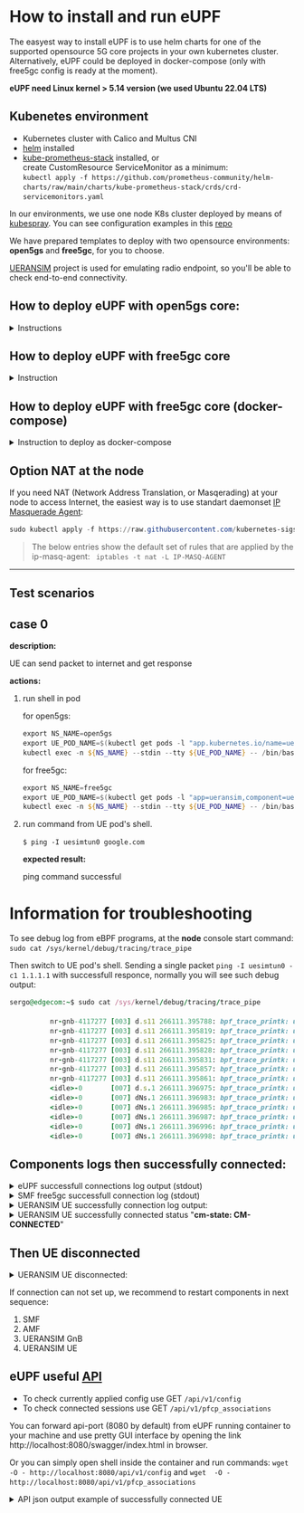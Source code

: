 # How to install and run eUPF
The easyest way to install eUPF is to use helm charts for one of the supported opensource 5G core projects in your own kubernetes cluster.
Alternatively, eUPF could be deployed in docker-compose (only with free5gc config is ready at the moment).

**eUPF need Linux kernel > 5.14 version (we used Ubuntu 22.04 LTS)**

## Kubenetes environment

- Kubernetes cluster with Calico and Multus CNI
- [helm](https://helm.sh/docs/intro/install/) installed
- [kube-prometheus-stack](https://github.com/prometheus-community/helm-charts/tree/main/charts/kube-prometheus-stack) installed, or <br>
  create CustomResource ServiceMonitor as a minimum: <br>
  ```kubectl apply -f https://github.com/prometheus-community/helm-charts/raw/main/charts/kube-prometheus-stack/crds/crd-servicemonitors.yaml```
<!-- - deployed 5g core (open5gs or free5gc) -->

In our environments, we use one node K8s cluster deployed by means of [kubespray](https://github.com/kubernetes-sigs/kubespray). You can see configuration examples in this [repo](https://github.com/edgecomllc/ansible)

We have prepared templates to deploy with two opensource environments: **open5gs** and **free5gc**, for you to choose.

[UERANSIM](https://github.com/aligungr/UERANSIM) project is used for emulating radio endpoint, so you'll be able to check end-to-end connectivity.

## How to deploy eUPF with open5gs core:
<details><summary>Instructions</summary>
<p>

### To deploy:

0. [install helm](https://helm.sh/docs/intro/install/) if it's not
0. add openverso helm repo

   ```
   helm repo add openverso https://gradiant.github.io/openverso-charts/
   helm repo update
   ```

0. install the eUPF chart

   - Option 1, fast pure routing to nodes's network:

      📝 Here we use subnet `10.100.111.0/24` for `n6` ptp type interface as a door to the outer world for our eUPF. And `10.45.0.0/16` addresses for subscribers at UE. So make sure that both IP subnets is not occupied on your node host.

      ```powershell
      helm upgrade --install \
         edgecomllc-eupf .deploy/helm/eupf \
         --values docs/examples/open5gs/eupf-host-nat.yaml \
         -n open5gs \
         --wait --timeout 100s --create-namespace
      ```
      eUPF pod outbound connection is pure routed at the node. There is no address translation inside pod, so we avoid such lack of throughtput.

      If you need Network Address Translation (NAT) function for subscriber's egress traffic, see the chapter [about NAT](#option-nat-at-the-node) below.

   - Option 2, with an additional pod that handles the NAT function:

      📝 Here we use separate container for NAT:

      ```
      kubectl apply -f docs/examples/open5gs/nat.yaml
      ```

      ```powershell
      helm upgrade --install \
         eupf .deploy/helm/eupf \
         --values docs/examples/open5gs/eupf-container-nat.yaml \
         -n open5gs \
         --wait --timeout 100s --create-namespace
      ```

   - Option 3, BGP connection with calico CNI:

      * configure calico backend

      change `calico_backend` parameter to `bird` in configmap with name `calico-config` and then restart all pods with name `calico-node-*`

      * configure Calico BGP

      ```bash
      kubectl apply -f docs/examples/open5gs/calico-bgp.yaml
      ```

      * configure Calico IP Pool for UE devices

      ```bash
      kubectl apply -f docs/examples/open5gs/calico-pools.yaml
      ```

      ```bash
      helm upgrade --install \
         eupf .deploy/helm/eupf \
         --values docs/examples/open5gs/eupf-bgp.yaml \
         -n open5gs \
         --wait --timeout 100s --create-namespace
      ```

1. install open5gs chart

   ```powershell
   helm upgrade --install \
      open5gs openverso/open5gs \
      --values docs/examples/open5gs/open5gs.yaml \
      -n open5gs \
      --version 2.0.9 \
      --wait --timeout 100s --create-namespace
   ```

2. install ueransim chart

   ```powershell
   helm upgrade --install \
      ueransim openverso/ueransim-gnb \
      --values docs/examples/open5gs/ueransim-gnb.yaml \
      -n open5gs \
      --version 0.2.5 \
      --wait --timeout 100s --create-namespace
   ```

### To undeploy everything:

```
helm  uninstall open5gs ueransim edgecomllc-eupf -n open5gs
kubectl delete -f docs/examples/open5gs/nat.yaml
```
### Notes
📝 Pod's interconnection. openverso-charts uses default interfaces of your kubernetes cluster. It is Calico CNI interfaces in our environment, type ipvlan. And it uses k8s services names to resolve endpoints.


For more details refer to openverso-charts [Open5gs and UERANSIM](https://gradiant.github.io/openverso-charts/open5gs-ueransim-gnb.html)

### Option add second network slice
This will install eUPF2, SMF2 and UE2 with slice `sd: 112233`. UEs subnet is `10.46.0.1/16`
```powershell
helm upgrade --install \
   eupf2 .deploy/helm/universal-chart \
   --values docs/examples/open5gs/eupf2-rout-static.yml \
   -n open5gs \
   --wait --timeout 100s 

helm upgrade --install \
   smf2 openverso/open5gs-smf \
   --values docs/examples/open5gs/smf2slice-open5gs.yaml \
   -n open5gs \
   --version 2.0.10 \
   --wait --timeout 100s 

helm upgrade --install -n open5gs ueransim-ues2 openverso/ueransim-ues \
   --values docs/examples/open5gs/ueransim-ue2.yaml \
   --wait --timeout 100s 
```
To undeploy second slice:
`helm  uninstall smf2 ueransim-ues2 eupf2 -n open5gs`

</p>
</details>

## How to deploy eUPF with free5gc core
<details><summary>Instruction</summary>
<p>

<!-- --this module is not needed for our eUPF --
### Prepare nodes

You should compile and install gtp5g kernel module on every worker node:

```powershell
apt-get update; apt-get install git build-essential -y; \
cd /tmp; \
git clone --depth 1 --branch v0.7.3 https://github.com/free5gc/gtp5g.git; \
cd gtp5g/; \
make && make install
```

check that the module is loaded:

`lsmod | grep ^gtp5g`
-->
### Deploy in Kubernetes cluster

Deployment configuration is derived from towards5gs-helm project [Setup free5gc](https://github.com/Orange-OpenSource/towards5gs-helm/blob/main/docs/demo/Setup-free5gc-on-multiple-clusters-and-test-with-UERANSIM.md)
![Architecture](pictures/Setup-free5gc-on-multiple-clusters-and-test-with-UERANSIM-Architecture.png)


0. [install helm](https://helm.sh/docs/intro/install/) if it's not
0. add towards5gs helm repo

	```powershell
	helm repo add towards5gs https://raw.githubusercontent.com/Orange-OpenSource/towards5gs-helm/main/repo/
	helm repo update
	```

0. install eUPF chart

   - Option 1, fast pure routing to nodes's network:

	```powershell
	helm upgrade --install \
		edgecomllc-eupf .deploy/helm/eupf \
		--values docs/examples/free5gc/eupf-host-nat.yaml \
		-n free5gc \
		--wait --timeout 100s --create-namespace
	```

     📝 Here we use subnet `10.100.100.0/24` for `n6` ptp type interface as a door to the outer world for our eUPF. And `10.1.0.0/16` addresses for subscribers at UE. So make sure that both IP subnets is not occupied on your node host.

     eUPF pod outbound connection is pure routed at the node. There is no address translation inside pod, so we avoid such lack of throughtput.

      If you need Network Address Translation (NAT) function for subscriber's egress traffic, see the chapter [about NAT](#option-nat-at-the-node) below.

   - Option 2, with an additional pod that handles the NAT function:

      📝 Here we use separate container for NAT:

   ```
   kubectl apply -f docs/examples/free5gc/nat.yaml
   ```

	```powershell
	helm upgrade --install \
		edgecomllc-eupf .deploy/helm/eupf \
		--values docs/examples/free5gc/eupf-container-nat.yaml \
		-n free5gc \
		--wait --timeout 100s --create-namespace
	```

1. install free5gc chart

	```powershell
	helm upgrade --install \
		free5gc towards5gs/free5gc \
		--values docs/examples/free5gc/free5gc-single.yaml \
		-n free5gc \
		--version 1.1.6 \
		--wait --timeout 100s --create-namespace
	```

2. create subscriber in free5gc via WebUI

   redirect port from webui pod to localhost

   ```powershell
   kubectl port-forward service/webui-service 5000:5000 -n free5gc
   ```

   open http://127.0.0.1:5000 in your browser (for auth use user "admin" with password "free5gc"), go to menu "subscribers", click "new subscriber", leave all values as is, press "submit"

   close port forward with `Ctrl + C`

3. install ueransim chart

	```powershell
	helm upgrade --install \
		ueransim towards5gs/ueransim \
		--values docs/examples/free5gc/ueransim.yaml \
		-n free5gc \
		--version 2.0.17 \
		--wait --timeout 100s --create-namespace
	```

### To undeploy everything

```
helm uninstall free5gc ueransim edgecomllc-eupf -n free5gc
```
📝 Pod's interconnection. towards5gs-helm uses separate subnets with ipvlan type interfaces with internal addressing.
The only added is ptp type interface `n6` as a door to the outer world for our eUPF.

### Option add second network slice
1. This will install eUPF2 with slice `sd: 112233`. UEs subnet is `10.2.0.0/16`
    ```powershell
    helm upgrade --install \
      eupf2 .deploy/helm/universal-chart \
      --values docs/examples/free5gc/eupf2-rout-static.yaml \
      -n free5gc \
      --wait --timeout 100s 
    ```
1. Create subscriber in free5gc via WebUI: go to menu "subscribers", click "new subscriber", leave all values as is, except SUPI (IMSI)* : `208930000000004` & SD* : `112233`, press "submit".

1. Open UE's console and put
`nr-ue -c ue.yaml -n 1 -i 208930000000004 &` <br>
New `uesimtun1` interface will appear with IP address from 10.2.0.0

To undeploy second eUPF:
`helm  uninstall eupf2 -n free5gc`

</p>
</details>
</p>

## How to deploy eUPF with free5gc core (docker-compose)

<details><summary>Instruction to deploy as docker-compose</summary>
<p>

### Deploy as docker-compose
Prerequisites

As metioned in free5gc::docker-compose repo:
- Prepared [GTP5G kernel module](https://github.com/free5gc/gtp5g): needed to run the UPF
- [Docker Engine](https://docs.docker.com/engine/install): needed to run the Free5GC containers
- [Docker Compose v2](https://docs.docker.com/compose/install): needed to bootstrap the free5GC stack

Actually we use vanilla free5gc::docker-compose with some overrides(see docker-compose.override.yml):
- free5gc-upf service is disabled
- edgecom-upf service is added
- edgecom-nat service is added
- grafana & prometheus services are added

So you can clone free5gc docker-compose and test free5gc upf, then add edgecom override files and feel the differences.

0. pull repository: `git clone https://github.com/edgecomllc/free5gc-compose.git`
0. Run containers based on docker hub images:
   ```bash
   cd free5gc-compose
   docker compose pull
   docker compose up -d
   ```
### To undeploy everything
   ```
   docker compose rm
   ```
</p>
</details>


## Option NAT at the node

If you need NAT (Network Address Translation, or Masqerading) at your node to access Internet, the easiest way is to use standart daemonset [IP Masquerade Agent](https://kubernetes.io/docs/tasks/administer-cluster/ip-masq-agent/):
```powershell
sudo kubectl apply -f https://raw.githubusercontent.com/kubernetes-sigs/ip-masq-agent/master/ip-masq-agent.yaml
```
   > The below entries show the default set of rules that are applied by the ip-masq-agent:
    ` iptables -t nat -L IP-MASQ-AGENT`

---

## Test scenarios

## case 0

<b>description:</b>

UE can send packet to internet and get response

<b>actions:</b>

1. run shell in pod

   for open5gs:
   ```powershell
   export NS_NAME=open5gs
   export UE_POD_NAME=$(kubectl get pods -l "app.kubernetes.io/name=ueransim-gnb,app.kubernetes.io/component=ues" --output=jsonpath="{.items..metadata.name}" -n ${NS_NAME})
   kubectl exec -n ${NS_NAME} --stdin --tty ${UE_POD_NAME} -- /bin/bash
   ```

   for free5gc:

   ```powershell
   export NS_NAME=free5gc
   export UE_POD_NAME=$(kubectl get pods -l "app=ueransim,component=ue" --output=jsonpath="{.items..metadata.name}" -n ${NS_NAME})
   kubectl exec -n ${NS_NAME} --stdin --tty ${UE_POD_NAME} -- /bin/bash
   ```

1. run command from UE pod's shell.

   `$ ping -I uesimtun0 google.com`


   <b>expected result:</b>

   ping command successful

# Information for troubleshooting

To see debug log from eBPF programs, at the **node** console start command:
`sudo cat /sys/kernel/debug/tracing/trace_pipe`

Then switch to UE pod's shell. Sending a single packet `ping -I uesimtun0 -c1 1.1.1.1` with successfull responce, normally you will see such debug output:
```ruby
sergo@edgecom:~$ sudo cat /sys/kernel/debug/tracing/trace_pipe

          nr-gnb-4117277 [003] d.s11 266111.395788: bpf_trace_printk: upf: gtp-u received
          nr-gnb-4117277 [003] d.s11 266111.395819: bpf_trace_printk: upf: gtp pdu [ 10.100.50.236 -> 10.100.50.233 ]
          nr-gnb-4117277 [003] d.s11 266111.395825: bpf_trace_printk: upf: uplink session for teid:1 far:1 headrm:0
          nr-gnb-4117277 [003] d.s11 266111.395828: bpf_trace_printk: upf: far:1 action:2 outer_header_creation:0
          nr-gnb-4117277 [003] d.s11 266111.395831: bpf_trace_printk: upf: qer:1 gate_status:0 mbr:200000000
          nr-gnb-4117277 [003] d.s11 266111.395857: bpf_trace_printk: upf: bpf_fib_lookup 10.1.0.1 -> 1.1.1.1: nexthop: 10.100.100.1
          nr-gnb-4117277 [003] d.s11 266111.395861: bpf_trace_printk: upf: bpf_redirect: if=6 18446669071770913972 -> 18446669071770913978
          <idle>-0       [007] d.s.1 266111.396975: bpf_trace_printk: upf: downlink session for ip:10.1.0.1  far:2 action:2
          <idle>-0       [007] dNs.1 266111.396983: bpf_trace_printk: upf: qer:0 gate_status:0 mbr:0
          <idle>-0       [007] dNs.1 266111.396985: bpf_trace_printk: upf: use mapping 10.1.0.1 -> TEID:1
          <idle>-0       [007] dNs.1 266111.396987: bpf_trace_printk: upf: send gtp pdu 10.100.50.233 -> 10.100.50.236
          <idle>-0       [007] dNs.1 266111.396996: bpf_trace_printk: upf: bpf_fib_lookup 10.100.50.233 -> 10.100.50.236: nexthop: 10.100.50.236
          <idle>-0       [007] dNs.1 266111.396998: bpf_trace_printk: upf: bpf_redirect: if=4 18446669071771765924 -> 18446669071771765930
```

## Components logs then successfully connected:
<details><summary>eUPF successfull connections log output (stdout)</summary>
<p>

```ruby
2023/04/17 16:09:39 map[api_address::8080 interface_name:n3 metrics_address::9090 pfcp_address::8805 pfcp_node_id:10.100.50.241 xdp_attach_mode:generic]
2023/04/17 16:09:39 {n3 generic :8080 :8805 10.100.50.241 :9090}
2023/04/17 16:09:40 Attached XDP program to iface "n3" (index 4)
2023/04/17 16:09:40 Press Ctrl-C to exit and remove the program
2023/04/17 16:09:40 Start PFCP connection: :8805
[GIN-debug] [WARNING] Creating an Engine instance with the Logger and Recovery middleware already attached.

[GIN-debug] [WARNING] Running in "debug" mode. Switch to "release" mode in production.
 - using env:    export GIN_MODE=release
 - using code:    gin.SetMode(gin.ReleaseMode)

[GIN-debug] GET    /upf_pipeline             --> main.CreateApiServer.func1 (3 handlers)
[GIN-debug] GET    /qer_map                  --> main.CreateApiServer.func2 (3 handlers)
[GIN-debug] GET    /pfcp_associations        --> main.CreateApiServer.func3 (3 handlers)
[GIN-debug] GET    /config                   --> main.CreateApiServer.func4 (3 handlers)
[GIN-debug] GET    /xdp_stats                --> main.CreateApiServer.func5 (3 handlers)
[GIN-debug] [WARNING] You trusted all proxies, this is NOT safe. We recommend you to set a value.
Please check https://pkg.go.dev/github.com/gin-gonic/gin#readme-don-t-trust-all-proxies for details.
[GIN-debug] Listening and serving HTTP on :8080
2023/04/17 16:11:13 Received 30 bytes from 10.100.50.244:8805
2023/04/17 16:11:13 Handling PFCP message from 10.100.50.244:8805
2023/04/17 16:11:13 Got Association Setup Request from: 10.100.50.244:8805.
2023/04/17 16:11:13
Association Setup Request:
  Node ID: 10.100.50.244
  Recovery Time: 2023-04-17 16:11:13 +0000 UTC
2023/04/17 16:11:13 Saving new association: {ID:10.100.50.244 Addr:10.100.50.244:8805 NextSessionID:1 Sessions:map[]}
2023/04/17 16:11:50 Received 287 bytes from 10.100.50.244:8805
2023/04/17 16:11:50 Handling PFCP message from 10.100.50.244:8805
2023/04/17 16:11:50 Got Session Establishment Request from: 10.100.50.244:8805.
2023/04/17 16:11:50
Session Establishment Request:
  CreatePDR ID: 1
    Outer Header Removal: 0
    FAR ID: 1
    Source Interface: 0
    TEID: 1
    Ipv4: 10.100.50.233
    Ipv6: <nil>
  CreatePDR ID: 2
    FAR ID: 2
    Source Interface: 2
    UE IPv4 Address: 10.1.0.1
  CreateFAR ID: 1
    Apply Action: [2]
    Forwarding Parameters:
      Network Instance: internet
  CreateFAR ID: 2
    Apply Action: [2]
    Forwarding Parameters:
  CreateQER ID: 1
    Gate Status DL: 0
    Gate Status UL: 0
    Max Bitrate DL: 100000
    Max Bitrate UL: 200000
    QFI: 9

2023/04/17 16:11:50
Session Establishment Request:
  CreatePDR ID: 1
    Outer Header Removal: 0
    FAR ID: 1
    Source Interface: 0
    TEID: 1
    Ipv4: 10.100.50.233
    Ipv6: <nil>
  CreatePDR ID: 2
    FAR ID: 2
    Source Interface: 2
    UE IPv4 Address: 10.1.0.1
  CreateFAR ID: 1
    Apply Action: [2]
    Forwarding Parameters:
      Network Instance: internet
  CreateFAR ID: 2
    Apply Action: [2]
    Forwarding Parameters:
  CreateQER ID: 1
    Gate Status DL: 0
    Gate Status UL: 0
    Max Bitrate DL: 100000
    Max Bitrate UL: 200000
    QFI: 9
2023/04/17 16:11:50 WARN: No OuterHeaderCreation
2023/04/17 16:11:50 Saving FAR info to session: 1, {Action:2 OuterHeaderCreation:0 Teid:0 RemoteIP:0 LocalIP:0}
2023/04/17 16:11:50 EBPF: Put FAR: i=1, farInfo={Action:2 OuterHeaderCreation:0 Teid:0 RemoteIP:0 LocalIP:0}
2023/04/17 16:11:50 Saving FAR info to session: 2, {Action:2 OuterHeaderCreation:0 Teid:0 RemoteIP:0 LocalIP:0}
2023/04/17 16:11:50 EBPF: Put FAR: i=2, farInfo={Action:2 OuterHeaderCreation:0 Teid:0 RemoteIP:0 LocalIP:0}
2023/04/17 16:11:50 Saving uplink PDR info to session: 1, {PdrInfo:{OuterHeaderRemoval:0 FarId:1} Teid:1 Ipv4:<nil>}
2023/04/17 16:11:50 EBPF: Put PDR Uplink: teid=1, pdrInfo={OuterHeaderRemoval:0 FarId:1}
2023/04/17 16:11:50 Saving downlink PDR info to session: 2, {PdrInfo:{OuterHeaderRemoval:0 FarId:2} Teid:0 Ipv4:10.1.0.1}
2023/04/17 16:11:50 EBPF: Put PDR Downlink: ipv4=10.1.0.1, pdrInfo={OuterHeaderRemoval:0 FarId:2}
2023/04/17 16:11:50 Saving QER info to session: 1, {GateStatusUL:0 GateStatusDL:0 Qfi:9 MaxBitrateUL:200000 MaxBitrateDL:100000}
2023/04/17 16:11:50 Creating QER ID: 1, QER Info: {GateStatusUL:0 GateStatusDL:0 Qfi:9 MaxBitrateUL:200000 MaxBitrateDL:100000}
2023/04/17 16:11:50 EBPF: Put QER: i=1, qerInfo={GateStatusUL:0 GateStatusDL:0 Qfi:9 MaxBitrateUL:200000 MaxBitrateDL:100000}
2023/04/17 16:11:50 Received 148 bytes from 10.100.50.244:8805
2023/04/17 16:11:50 Handling PFCP message from 10.100.50.244:8805
2023/04/17 16:11:50 Got Session Modification Request from: 10.100.50.244:8805.
2023/04/17 16:11:50 Finding association for 10.100.50.244:8805
2023/04/17 16:11:50 Finding session 2
2023/04/17 16:11:50
Session Modification Request:
  UpdatePDR ID: 2
    FAR ID: 2
    Source Interface: 2
    UE IPv4 Address: 10.1.0.1
  UpdateFAR ID: 2
    Apply Action: [2]
    Forwarding Parameters:
2023/04/17 16:11:50 Updating FAR info: 2, {Action:2 OuterHeaderCreation:1 Teid:2 RemoteIP:3962725386 LocalIP:0}
2023/04/17 16:11:50 EBPF: Update FAR: i=2, farInfo={Action:2 OuterHeaderCreation:1 Teid:2 RemoteIP:3962725386 LocalIP:0}
2023/04/17 16:11:50 Updating downlink PDR: 2, {PdrInfo:{OuterHeaderRemoval:0 FarId:2} Teid:0 Ipv4:10.1.0.1}
2023/04/17 16:11:50 EBPF: Update PDR Downlink: ipv4=10.1.0.1, pdrInfo={OuterHeaderRemoval:0 FarId:2}
Stream closed EOF for free5gc/edgecomllc-eupf-universal-chart-d4b54d4b7-t2hr6 (app)
```

</p>
</details>

<details><summary>SMF free5gc successfull connection log (stdout)</summary>
<p>

```ruby
2023-04-17T16:11:13Z [INFO][SMF][CFG] SMF config version [1.0.2]
2023-04-17T16:11:13Z [INFO][SMF][CFG] UE-Routing config version [1.0.1]
2023-04-17T16:11:13Z [INFO][SMF][Init] SMF Log level is set to [info] level
2023-04-17T16:11:13Z [INFO][LIB][NAS] set log level : info
2023-04-17T16:11:13Z [INFO][LIB][NAS] set report call : false
2023-04-17T16:11:13Z [INFO][LIB][NGAP] set log level : info
2023-04-17T16:11:13Z [INFO][LIB][NGAP] set report call : false
2023-04-17T16:11:13Z [INFO][LIB][Aper] set log level : info
2023-04-17T16:11:13Z [INFO][LIB][Aper] set report call : false
2023-04-17T16:11:13Z [INFO][LIB][PFCP] set log level : info
2023-04-17T16:11:13Z [INFO][LIB][PFCP] set report call : false
2023-04-17T16:11:13Z [INFO][SMF][App] smf
2023-04-17T16:11:13Z [INFO][SMF][App] SMF version:
    free5GC version: v3.2.1
    build time:      2023-03-13T18:13:22Z
    commit hash:     de70bf6c
    commit time:     2022-06-28T04:52:40Z
    go version:      go1.14.4 linux/amd64
2023-04-17T16:11:13Z [INFO][SMF][CTX] smfconfig Info: Version[1.0.2] Description[SMF initial local configuration]
2023-04-17T16:11:13Z [INFO][SMF][CTX] Endpoints: [10.100.50.233]
2023-04-17T16:11:13Z [INFO][SMF][Init] Server started
2023-04-17T16:11:13Z [INFO][SMF][Init] SMF Registration to NRF {4892acc3-b6b3-418f-b791-f2b300277fe9 SMF REGISTERED 0 0xc00024f480 0xc00024f4c0 [] []   [free5gc-free5gc-smf-service] [] <nil> [] [] <nil> 0 0 0 area1 <nil> <nil> <nil> <nil> 0xc00002ee40 <nil> <nil> <nil> <nil> <nil> map[] <nil> false 0xc00024f300 false false []}
2023-04-17T16:11:13Z [INFO][SMF][PFCP] Listen on 10.100.50.244:8805
2023-04-17T16:11:13Z [INFO][SMF][App] Sending PFCP Association Request to UPF[10.100.50.241]
2023-04-17T16:11:13Z [INFO][LIB][PFCP] Remove Request Transaction [1]
2023-04-17T16:11:13Z [INFO][SMF][App] Received PFCP Association Setup Accepted Response from UPF[10.100.50.241]
2023-04-17T16:11:50Z [INFO][SMF][PduSess] Receive Create SM Context Request
2023-04-17T16:11:50Z [INFO][SMF][PduSess] In HandlePDUSessionSMContextCreate
2023-04-17T16:11:50Z [INFO][SMF][PduSess] Send NF Discovery Serving UDM Successfully
2023-04-17T16:11:50Z [INFO][SMF][CTX] Allocated UE IP address: 10.1.0.1
2023-04-17T16:11:50Z [INFO][SMF][CTX] Selected UPF: UPF
2023-04-17T16:11:50Z [INFO][SMF][PduSess] UE[imsi-208930000000003] PDUSessionID[1] IP[10.1.0.1]
2023-04-17T16:11:50Z [INFO][SMF][GSM] In HandlePDUSessionEstablishmentRequest
2023-04-17T16:11:50Z [INFO][NAS][Convert] ProtocolOrContainerList:  [0xc0004aaa80 0xc0004aaac0]
2023-04-17T16:11:50Z [INFO][SMF][GSM] Protocol Configuration Options
2023-04-17T16:11:50Z [INFO][SMF][GSM] &{[0xc0004aaa80 0xc0004aaac0]}
2023-04-17T16:11:50Z [INFO][SMF][GSM] Didn't Implement container type IPAddressAllocationViaNASSignallingUL
2023-04-17T16:11:50Z [INFO][SMF][PduSess] PCF Selection for SMContext SUPI[imsi-208930000000003] PDUSessionID[1]
2023-04-17T16:11:50Z [INFO][SMF][PduSess] SUPI[imsi-208930000000003] has no pre-config route
2023-04-17T16:11:50Z [INFO][SMF][Consumer] SendNFDiscoveryServingAMF ok
2023-04-17T16:11:50Z [INFO][SMF][PduSess] Sending PFCP Session Establishment Request
2023-04-17T16:11:50Z [INFO][SMF][GIN] | 201 |   10.233.78.130 | POST    | /nsmf-pdusession/v1/sm-contexts |
2023-04-17T16:11:50Z [INFO][LIB][PFCP] Remove Request Transaction [2]
2023-04-17T16:11:50Z [INFO][SMF][PduSess] Received PFCP Session Establishment Accepted Response
2023-04-17T16:11:50Z [INFO][SMF][PduSess] Receive Update SM Context Request
2023-04-17T16:11:50Z [INFO][SMF][PduSess] In HandlePDUSessionSMContextUpdate
2023-04-17T16:11:50Z [INFO][SMF][PduSess] Sending PFCP Session Modification Request to AN UPF
2023-04-17T16:11:50Z [INFO][LIB][PFCP] Remove Request Transaction [3]
2023-04-17T16:11:50Z [INFO][SMF][PduSess] Received PFCP Session Modification Accepted Response from AN UPF
2023-04-17T16:11:50Z [INFO][SMF][GIN] | 200 |   10.233.78.130 | POST    | /nsmf-pdusession/v1/sm-contexts/urn:uuid:6dffeab5-0861-490d-8cb0-f5528e8e21a9/modify |
```

</p>
</details>

<details><summary>UERANSIM UE successfully connection log output:</summary>
<p>

```ruby
UERANSIM v3.2.6
[2023-04-25 14:36:41.461] [nas] [info] UE switches to state [MM-DEREGISTERED/PLMN-SEARCH]
[2023-04-25 14:36:41.462] [rrc] [warning] Acceptable cell selection failed, no cell is in coverage
[2023-04-25 14:36:41.462] [rrc] [error] Cell selection failure, no suitable or acceptable cell found
[2023-04-25 14:36:42.464] [rrc] [debug] New signal detected for cell[1], total [1] cells in coverage
[2023-04-25 14:36:43.663] [nas] [error] PLMN selection failure, no cells in coverage
[2023-04-25 14:36:45.865] [nas] [error] PLMN selection failure, no cells in coverage
[2023-04-25 14:36:46.966] [nas] [info] UE switches to state [MM-DEREGISTERED/NO-CELL-AVAILABLE]
[2023-04-25 14:36:47.939] [nas] [info] Selected plmn[208/93]
[2023-04-25 14:36:47.939] [rrc] [info] Selected cell plmn[208/93] tac[1] category[SUITABLE]
[2023-04-25 14:36:47.940] [nas] [info] UE switches to state [MM-DEREGISTERED/PS]
[2023-04-25 14:36:47.940] [nas] [info] UE switches to state [MM-DEREGISTERED/NORMAL-SERVICE]
[2023-04-25 14:36:47.940] [nas] [debug] Initial registration required due to [MM-DEREG-NORMAL-SERVICE]
[2023-04-25 14:36:47.940] [nas] [debug] UAC access attempt is allowed for identity[0], category[MO_sig]
[2023-04-25 14:36:47.940] [nas] [debug] Sending Initial Registration
[2023-04-25 14:36:47.940] [nas] [info] UE switches to state [MM-REGISTER-INITIATED]
[2023-04-25 14:36:47.940] [rrc] [debug] Sending RRC Setup Request
[2023-04-25 14:36:47.941] [rrc] [info] RRC connection established
[2023-04-25 14:36:47.941] [rrc] [info] UE switches to state [RRC-CONNECTED]
[2023-04-25 14:36:47.941] [nas] [info] UE switches to state [CM-CONNECTED]
[2023-04-25 14:36:47.993] [nas] [debug] Authentication Request received
[2023-04-25 14:36:47.994] [nas] [debug] Sending Authentication Failure due to SQN out of range
[2023-04-25 14:36:48.020] [nas] [debug] Authentication Request received
[2023-04-25 14:36:48.048] [nas] [debug] Security Mode Command received
[2023-04-25 14:36:48.048] [nas] [debug] Selected integrity[2] ciphering[0]
[2023-04-25 14:36:48.137] [nas] [debug] Registration accept received
[2023-04-25 14:36:48.137] [nas] [info] UE switches to state [MM-REGISTERED/NORMAL-SERVICE]
[2023-04-25 14:36:48.137] [nas] [debug] Sending Registration Complete
[2023-04-25 14:36:48.137] [nas] [info] Initial Registration is successful
[2023-04-25 14:36:48.137] [nas] [debug] Sending PDU Session Establishment Request
[2023-04-25 14:36:48.137] [nas] [debug] UAC access attempt is allowed for identity[0], category[MO_sig]
[2023-04-25 14:36:48.447] [nas] [debug] PDU Session Establishment Accept received
[2023-04-25 14:36:48.447] [nas] [info] PDU Session establishment is successful PSI[1]
[2023-04-25 14:36:48.478] [app] [info] Connection setup for PDU session[1] is successful, TUN interface[uesimtun0, 10.1.0.1] is up.
Stream closed EOF for free5gc/ueransim-ue-7f76db59c9-c4ltw (ue)
```

</p>
</details>

<details><summary>UERANSIM UE successfully connected status "<strong>cm-state: CM-CONNECTED</strong>"</summary>
<p>

Open UE pod's shell. `kubectl exec -n ${NS_NAME} --stdin --tty ${UE_POD_NAME} -- /bin/bash`

- Command for open5gs openverso: `nr-cli imsi-999700000000001 -e status`

- Command for free5gc towards5gs: `./nr-cli imsi-208930000000003 -e status`

```ruby
<<K9s-Shell>> Pod: open5gs/ueransim-ueransim-gnb-ues-5b9d9c577b-zwb6d | Container: ues
bash-5.1# nr-cli imsi-999700000000001 -e status
cm-state: CM-CONNECTED
rm-state: RM-REGISTERED
mm-state: MM-REGISTERED/NORMAL-SERVICE
5u-state: 5U1-UPDATED
sim-inserted: true
selected-plmn: 999/70
current-cell: 1
current-plmn: 999/70
current-tac: 1
last-tai: PLMN[999/70] TAC[1]
stored-suci: no-identity
stored-guti:
 plmn: 999/70
 amf-region-id: 0x02
 amf-set-id: 1
 amf-pointer: 0
 tmsi: 0xf9007746
has-emergency: false
bash-5.1#
bash-5.1# ping -I uesimtun0 -c1 1.1.1.1
PING 1.1.1.1 (1.1.1.1): 56 data bytes
64 bytes from 1.1.1.1: seq=0 ttl=57 time=2.360 ms

--- 1.1.1.1 ping statistics ---
1 packets transmitted, 1 packets received, 0% packet loss
round-trip min/avg/max = 2.360/2.360/2.360 ms
bash-5.1#
bash-5.1# traceroute -i uesimtun0 www.google.com
traceroute to www.google.com (74.125.205.99), 30 hops max, 46 byte packets
 1  10.100.111.1 (10.100.111.1)  1.524 ms  1.246 ms  0.928 ms
 2  10.0.0.1 (10.0.0.1)  0.946 ms  1.722 ms  1.116 ms
 3  172.31.141.1 (172.31.141.1)  1.778 ms  1.990 ms  1.691 ms
 4  172.17.23.111 (172.17.23.111)  1.268 ms  1.822 ms  1.535 ms
 ......
```

</p>
</details>

## Then UE disconnected

<details><summary>UERANSIM UE disconnected:</summary>
<p>

**cm-state: CM-IDLE**
```ruby
root@ueransim-ue-7f76db59c9-c4ltw:/ueransim/build# ./nr-cli imsi-208930000000003 -e status
cm-state: CM-IDLE
rm-state: RM-REGISTERED
mm-state: MM-REGISTERED/NORMAL-SERVICE
5u-state: 5U1-UPDATED
sim-inserted: true
selected-plmn: 208/93
current-cell: 2
current-plmn: 208/93
current-tac: 1
last-tai: PLMN[208/93] TAC[1]
stored-suci: no-identity
stored-guti:
 plmn: 208/93
 amf-region-id: 0xca
 amf-set-id: 1016
 amf-pointer: 0
 tmsi: 0x00000001
has-emergency: false
root@ueransim-ue-7f76db59c9-c4ltw:/ueransim/build#
```

Then you can try to reconnect:

- Command for open5gs openverso: `nr-cli imsi-999700000000001 -e "deregister normal"`

- Command for free5gc towards5gs: `./nr-cli imsi-208930000000003 -e "deregister normal"`

UE will send Initial Registration after 10 seconds.

</p>
</details>

If connection can not set up, we recommend to restart components in next sequence:
1. SMF
1. AMF
1. UERANSIM GnB
1. UERANSIM UE

## eUPF useful [API](api.md)
- To check currently applied config use GET `/api/v1/config`
- To check connected sessions use GET `/api/v1/pfcp_associations`

You can forward api-port (8080 by default) from eUPF running container to your machine and use pretty GUI interface by opening the link http://localhost:8080/swagger/index.html in browser.

Or you can simply open shell inside the container and run commands:
`wget  -O - http://localhost:8080/api/v1/config` and `wget  -O - http://localhost:8080/api/v1/pfcp_associations`

<details><summary>API json output example of successfully connected UE</summary>
<p>

```json
/ # wget  -O - http://localhost:8080/api/v1/config
Connecting to localhost:8080 ([::1]:8080)
writing to stdout
{
    "InterfaceName": [
        "n3",
        "n6"
    ],
    "XDPAttachMode": "generic",
    "ApiAddress": ":8080",
    "PfcpAddress": ":8805",
    "PfcpNodeId": "10.100.50.241",
    "MetricsAddress": ":9090",
    "N3Address": "10.100.50.233"
-                    100% |************************************************************************************************************|   246  0:00:00 ETA
written to stdout
/ #
/ # wget  -O - http://localhost:8080/api/v1/pfcp_associations
Connecting to localhost:8080 ([::1]:8080)
writing to stdout
{
    "10.100.50.244:8805": {
        "ID": "10.100.50.244",
        "Addr": "10.100.50.244:8805",
        "NextSessionID": 2,
        "Sessions": {
            "2": {
                "LocalSEID": 2,
                "RemoteSEID": 1,
                "PDRs": {
                    "1": {
                        "PdrInfo": {
                            "OuterHeaderRemoval": 0,
                            "FarId": 1,
                            "QerId": 1
                        },
                        "Teid": 1,
                        "Ipv4": ""
                    },
                    "2": {
                        "PdrInfo": {
                            "OuterHeaderRemoval": 0,
                            "FarId": 2,
                            "QerId": 0
                        },
                        "Teid": 0,
                        "Ipv4": "10.1.0.1"
                    }
                },
                "FARs": {
                    "1": {
                        "Action": 2,
                        "OuterHeaderCreation": 0,
                        "Teid": 0,
                        "RemoteIP": 0,
                        "LocalIP": 0
                    },
                    "2": {
                        "Action": 2,
                        "OuterHeaderCreation": 1,
                        "Teid": 3,
                        "RemoteIP": 3962725386,
                        "LocalIP": 3912393738
                    }
                },
                "QERs": {
                    "1": {
                        "GateStatusUL": 0,
                        "GateStatusDL": 0,
                        "Qfi": 9,
                        "MaxBitrateUL": 200000000,
                        "MaxBitrateDL": 100000000,
                        "StartUL": 0,
                        "StartDL": 0
                    }
                }
            }
        }
    }
-                    100% |************************************************************************************************************|  1954  0:00:00 ETA
written to stdout
/ #
```

</p>
</details>
